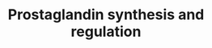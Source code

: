 ---
annotations:
- type: Pathway Ontology
  value: prostaglandin metabolic pathway
- type: Pathway Ontology
  value: prostaglandin biosynthetic pathway
- type: Pathway Ontology
  value: classic metabolic pathway
authors:
- Nsalomonis
- MaintBot
- Khanspers
- AlexanderPico
- Mkutmon
- Egonw
- MirellaKalafati
- Vjlynch
- DeSl
- Eweitz
description: A prostaglandin is any member of a group of lipid compounds that are
  derived enzymatically from fatty acids and have important functions in the animal
  body. Every prostaglandin contains 20 carbon atoms, including a 5-carbon ring. They
  are mediators and have a variety of strong physiological effects, such as regulating
  the contraction and relaxation of smooth muscle tissue.[1] Prostaglandins are not
  hormones, but autocrine or paracrine, which are locally acting messenger molecules.
  They differ from hormones in that they are not produced at a discrete site but in
  many places throughout the human body. Also, their target cells are present in the
  immediate vicinity of the site of their secretion (of which there are many). The
  prostaglandins, together with the thromboxanes and prostacyclins, form the prostanoid
  class of fatty acid derivatives, a subclass of eicosanoids. Adapted from [https://www.ncbi.nlm.nih.gov/pubmed/10785607
  Gross, G et al. 2000, Society for Gynecologic Investigation; 7:88-95].  Description
  adapted from [https://en.wikipedia.org/wiki/Prostaglandin Wikipedia].  Proteins
  on this pathway have targeted assays available via the [https://assays.cancer.gov/available_assays?wp_id=WP98
  CPTAC Assay Portal]
last-edited: 2021-05-18
organisms:
- Homo sapiens
redirect_from:
- /index.php/Pathway:WP98
- /instance/WP98
schema-jsonld:
- '@context': https://schema.org/
  '@id': https://wikipathways.github.io/pathways/WP98.html
  '@type': Dataset
  creator:
    '@type': Organization
    name: WikiPathways
  description: A prostaglandin is any member of a group of lipid compounds that are
    derived enzymatically from fatty acids and have important functions in the animal
    body. Every prostaglandin contains 20 carbon atoms, including a 5-carbon ring.
    They are mediators and have a variety of strong physiological effects, such as
    regulating the contraction and relaxation of smooth muscle tissue.[1] Prostaglandins
    are not hormones, but autocrine or paracrine, which are locally acting messenger
    molecules. They differ from hormones in that they are not produced at a discrete
    site but in many places throughout the human body. Also, their target cells are
    present in the immediate vicinity of the site of their secretion (of which there
    are many). The prostaglandins, together with the thromboxanes and prostacyclins,
    form the prostanoid class of fatty acid derivatives, a subclass of eicosanoids.
    Adapted from [https://www.ncbi.nlm.nih.gov/pubmed/10785607 Gross, G et al. 2000,
    Society for Gynecologic Investigation; 7:88-95].  Description adapted from [https://en.wikipedia.org/wiki/Prostaglandin
    Wikipedia].  Proteins on this pathway have targeted assays available via the [https://assays.cancer.gov/available_assays?wp_id=WP98
    CPTAC Assay Portal]
  keywords:
  - HPGDS
  - PPARG
  - 20-dihydroprogesterone
  - ANXA6
  - CBR1
  - S100A10
  - PTGDS
  - AKR1B
  - PTGER2
  - HPGD
  - Cortisol
  - PTGES
  - SCGB1A1
  - ANXA4
  - PTGER4
  - TXA2
  - TBXAS1
  - PPARGC1A
  - Arachidonic Acid
  - PLA2G4A
  - EDNRB
  - CYP11A1
  - Cell Membrane
  - ANXA5
  - PTGS2
  - PGF2a
  - EDNRA
  - PGI2
  - PTGS1
  - Gq signaling
  - PTGFRN
  - PTGIR
  - PTGIS
  - PGD2
  - Phospholipids
  - AKR1C1
  - PTGER1
  - ABCC4
  - TBXA2R
  - EDN1
  - PGE2
  - PTGDR
  - MITF
  - ANXA3
  - HSD11B2
  - SOX9
  - PTGFR
  - Cortisone
  - PRL
  - Progesterone
  - ANXA1
  - AKR1C2
  - ANXA2
  - PTGER3
  - Calcium
  - AKR1C3
  - S100A6
  - Prostaglandin H2
  - ANXA8
  - pathway
  - HSD11B1
  - PPARGC1B
  license: CC0
  name: Prostaglandin synthesis and regulation
seo: CreativeWork
title: Prostaglandin synthesis and regulation
wpid: WP98
---